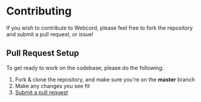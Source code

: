 # Contributing

If you wish to contribute to Webcord, please feel free to fork the repository and submit a
pull request, or issue!

## Pull Request Setup
To get ready to work on the codebase, please do the following:

1. Fork & clone the repository, and make sure you're on the **master** branch
4. Make any changes you see fit
6. [Submit a pull request](https://github.com/ITS-NIGHTOWL/Webcord/compare) 
